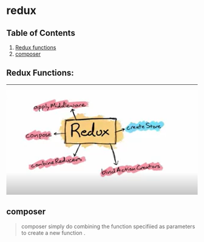 # redux
## Table of Contents
1. [Redux functions](#redux-functions)
2. [composer](#composer)
## Redux Functions:
***
![redux functions ](./functionsredux.png)
## composer
> composer simply do combining the function specifiied as parameters to create a new function . 

